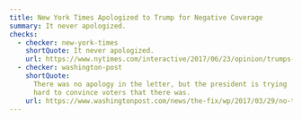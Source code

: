 ```yaml
---
title: New York Times Apologized to Trump for Negative Coverage
summary: It never apologized.
checks:
  - checker: new-york-times
    shortQuote: It never apologized.
    url: https://www.nytimes.com/interactive/2017/06/23/opinion/trumps-lies.html
  - checker: washington-post
    shortQuote:
      There was no apology in the letter, but the president is trying
      hard to convince voters that there was.
    url: https://www.washingtonpost.com/news/the-fix/wp/2017/03/29/no-the-new-york-times-did-not-apologize-because-its-trump-coverage-was-so-wrong/
---
```

